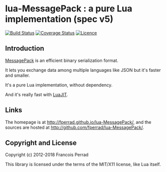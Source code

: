 lua-MessagePack : a pure Lua implementation (spec v5)
=====================================================

[![Build Status](https://travis-ci.org/fperrad/lua-MessagePack.png?branch=master)](https://travis-ci.org/fperrad/lua-MessagePack)
[![Coverage Status](https://coveralls.io/repos/fperrad/lua-MessagePack/badge.png?branch=master)](https://coveralls.io/r/fperrad/lua-MessagePack?branch=master)
[![Licence](http://img.shields.io/badge/Licence-MIT-brightgreen.svg)](COPYRIGHT)

Introduction
------------

[MessagePack](http://msgpack.org/) is an efficient binary serialization format.

It lets you exchange data among multiple languages like JSON but it's faster and smaller.

It's a pure Lua implementation, without dependency.

And it's really fast with [LuaJIT](http://luajit.org).

Links
-----

The homepage is at <http://fperrad.github.io/lua-MessagePack/>,
and the sources are hosted at <http://github.com/fperrad/lua-MessagePack/>.

Copyright and License
---------------------

Copyright (c) 2012-2018 Francois Perrad

This library is licensed under the terms of the MIT/X11 license, like Lua itself.

